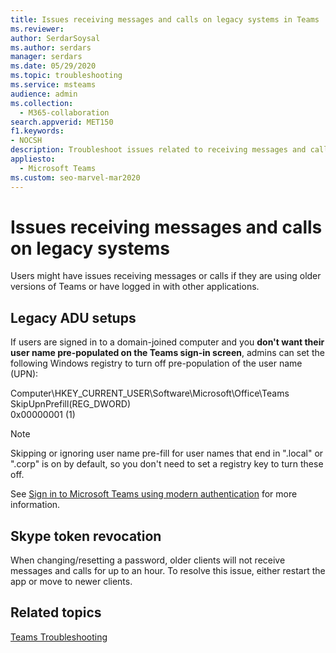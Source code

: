 ```yaml
---
title: Issues receiving messages and calls on legacy systems in Teams
ms.reviewer: 
author: SerdarSoysal
ms.author: serdars
manager: serdars
ms.date: 05/29/2020
ms.topic: troubleshooting
ms.service: msteams
audience: admin
ms.collection: 
  - M365-collaboration
search.appverid: MET150
f1.keywords:
- NOCSH
description: Troubleshoot issues related to receiving messages and calls on legacy systems
appliesto: 
  - Microsoft Teams
ms.custom: seo-marvel-mar2020
---
```


# Issues receiving messages and calls on legacy systems

Users might have issues receiving messages or calls if they are using older versions of Teams or have logged in with other applications.

## Legacy ADU setups

 If users are signed in to a domain-joined computer and you **don't want their user name pre-populated on the Teams sign-in screen**, admins can set the following Windows registry to turn off pre-population of the user name (UPN):

  Computer\HKEY_CURRENT_USER\Software\Microsoft\Office\Teams<br/>
  SkipUpnPrefill(REG_DWORD)<br/>
  0x00000001 (1)

> [!NOTE]
> Skipping or ignoring user name pre-fill for user names that end in ".local" or ".corp" is on by default, so you don't need to set a registry key to turn these off.

See [Sign in to Microsoft Teams using modern authentication](sign-in-teams.md) for more information.

## Skype token revocation

When changing/resetting a password, older clients will not receive messages and calls for up to an hour. To resolve this issue, either restart the app or move to newer clients.


## Related topics

[Teams Troubleshooting](/MicrosoftTeams/troubleshoot/teams)